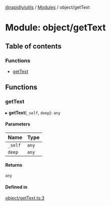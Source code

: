[@rapidly/utils](../README.md) / [Modules](../modules.md) / object/getText

# Module: object/getText

## Table of contents

### Functions

- [getText](object_getText.md#gettext)

## Functions

### getText

▸ **getText**(`_self`, `deep`): `any`

#### Parameters

| Name | Type |
| :------ | :------ |
| `_self` | `any` |
| `deep` | `any` |

#### Returns

`any`

#### Defined in

[object/getText.ts:3](https://github.com/canguser/rapidly-utils/blob/a270d22/main/object/getText.ts#L3)

